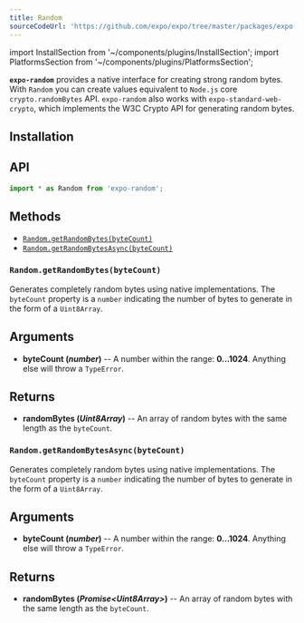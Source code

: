 ```yaml
---
title: Random
sourceCodeUrl: 'https://github.com/expo/expo/tree/master/packages/expo-random'
---
```


import InstallSection from '~/components/plugins/InstallSection';
import PlatformsSection from '~/components/plugins/PlatformsSection';

**`expo-random`** provides a native interface for creating strong random bytes. With `Random` you can create values equivalent to `Node.js` core `crypto.randomBytes` API. `expo-random` also works with `expo-standard-web-crypto`, which implements the W3C Crypto API for generating random bytes.

<PlatformsSection android emulator ios simulator web />

## Installation

<InstallSection packageName="expo-random" />

## API

```js
import * as Random from 'expo-random';
```

## Methods

- [`Random.getRandomBytes(byteCount)`](#randomgetrandombytesbytecount)
- [`Random.getRandomBytesAsync(byteCount)`](#networkgetipaddressasync)

### `Random.getRandomBytes(byteCount)`

Generates completely random bytes using native implementations. The `byteCount` property is a `number` indicating the number of bytes to generate in the form of a `Uint8Array`.

## Arguments

- **byteCount (_number_)** -- A number within the range: **0...1024**. Anything else will throw a `TypeError`.

## Returns

- **randomBytes (_Uint8Array_)** -- An array of random bytes with the same length as the `byteCount`.


### `Random.getRandomBytesAsync(byteCount)`

Generates completely random bytes using native implementations. The `byteCount` property is a `number` indicating the number of bytes to generate in the form of a `Uint8Array`.

## Arguments

- **byteCount (_number_)** -- A number within the range: **0...1024**. Anything else will throw a `TypeError`.

## Returns

- **randomBytes (_Promise&lt;Uint8Array&gt;_)** -- An array of random bytes with the same length as the `byteCount`.

